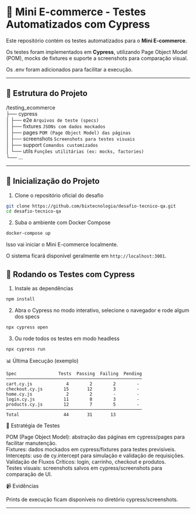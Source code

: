 # 🛒 Mini E-commerce - Testes Automatizados com Cypress

Este repositório contém os testes automatizados para o **Mini E-commerce**. 
   
Os testes foram implementados em **Cypress**, utilizando Page Object Model (POM), mocks de fixtures e suporte a screenshots para comparação visual.  
  
Os .env foram adicionados para facilitar a execução.

---

## 📂 Estrutura do Projeto

/testing_ecommerce  
├── cypress  
│ ├── e2e  `Arquivos de teste (specs)`  
│ ├── fixtures `JSONs com dados mockados  `  
│ ├── pages `POM (Page Object Model) das páginas  `  
│ ├── screenshots `Screenshots para testes visuais  `  
│ ├── support `Comandos customizados  `  
│ └── utils `Funções utilitárias (ex: mocks, factories)  `  
└── ...  

---

## 🚀 Inicialização do Projeto

1. Clone o repositório oficial do desafio

```bash
git clone https://github.com/bixtecnologia/desafio-tecnico-qa.git
cd desafio-tecnico-qa
```

2. Suba o ambiente com Docker Compose

```bash
docker-compose up 
```

Isso vai iniciar o Mini E-commerce localmente.

O sistema ficará disponível geralmente em `http://localhost:3001`.

## 🧪 Rodando os Testes com Cypress

1. Instale as dependências

```bash
npm install
```

2. Abra o Cypress no modo interativo, selecione o navegador e rode algum dos specs

```bash
npx cypress open
```

3. Ou rode todos os testes em modo headless

```bash
npx cypress run
``` 

📊 Última Execução (exemplo)
```pgsql
Spec                Tests  Passing  Failing  Pending
────────────────────────────────────────────────────
cart.cy.js             4        2        2        -
checkout.cy.js        15       12        3        -
home.cy.js             2        2        -        -
login.cy.js           11        8        3        -
products.cy.js        12        7        5        -
────────────────────────────────────────────────────
Total                 44       31       13
```

🧱 Estratégia de Testes

POM (Page Object Model): abstração das páginas em cypress/pages para facilitar manutenção.  
Fixtures: dados mockados em cypress/fixtures para testes previsíveis.  
Intercepts: uso de cy.intercept para simulação e validação de requisições.  
Validação de Fluxos Críticos: login, carrinho, checkout e produtos.  
Testes visuais: screenshots salvos em cypress/screenshots para comparação de UI.  
  
📹 Evidências

Prints de execução ficam disponíveis no diretório cypress/screenshots.  


---